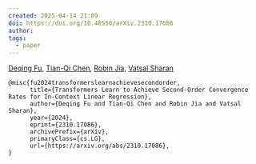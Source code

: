 ```yaml
---
created: 2025-04-14 21:09
doi: https://doi.org/10.48550/arXiv.2310.17086
author: 
tags:
  - paper
---
```

[Deqing Fu](https://arxiv.org/search/cs?searchtype=author&query=Fu,+D), [Tian-Qi Chen](https://arxiv.org/search/cs?searchtype=author&query=Chen,+T), [Robin Jia](https://arxiv.org/search/cs?searchtype=author&query=Jia,+R), [Vatsal Sharan](https://arxiv.org/search/cs?searchtype=author&query=Sharan,+V)


```
@misc{fu2024transformerslearnachievesecondorder,
      title={Transformers Learn to Achieve Second-Order Convergence Rates for In-Context Linear Regression}, 
      author={Deqing Fu and Tian-Qi Chen and Robin Jia and Vatsal Sharan},
      year={2024},
      eprint={2310.17086},
      archivePrefix={arXiv},
      primaryClass={cs.LG},
      url={https://arxiv.org/abs/2310.17086}, 
}
```